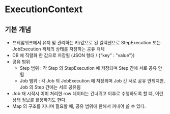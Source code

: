 # ExecutionContext

## 기본 개념

- 프레임워크에서 유지 및 관리하는 키/값으로 된 컬렉션으로 StepExecution 또는 JobExecution 객체의 상태를 저장하는 공유 객체
- DB 에 직렬화 한 값으로 저장됨 (JSON 형태 / {"key" : "value"})
- 공유 범위
  - Step 범위 : 각 Step 의 StepExecution 에 저장되며 Step 간에 서로 공유 안됨
  - Job 범위 : 각 Job 의 JobExecution 에 저장되며 Job 간 서로 공유 안되지만, Job 의 Step 간에는 서로 공유됨
- Job 재 시작시 이미 처리한 row 데이터는 건너뛰고 이후로 수행하도록 할 떄, 이런 상태 정보를 활용하기도 한다.
- Map 의 구조를 지니며 필요할 때, 공유 범위에 한해서 꺼내어 쓸 수 있다.

## 